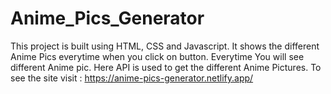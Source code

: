 # Anime_Pics_Generator
This project is built using HTML, CSS and Javascript. It shows the different Anime Pics everytime when you click on button. Everytime You will see different Anime pic. Here API is used to get the different Anime Pictures.
To see the site visit : https://anime-pics-generator.netlify.app/

